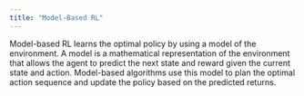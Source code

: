 ```yaml
---
title: "Model-Based RL"
---
```

Model-based RL learns the optimal policy by using a model of the environment. A model is a mathematical representation of the environment that allows the agent to predict the next state and reward given the current state and action. Model-based algorithms use this model to plan the optimal action sequence and update the policy based on the predicted returns.
